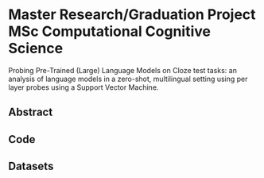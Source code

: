 # Master Research/Graduation Project MSc Computational Cognitive Science
Probing Pre-Trained (Large) Language Models on Cloze test tasks: an analysis of language models in a zero-shot, multilingual setting using per layer probes using a Support Vector Machine.

## Abstract

## Code

## Datasets

